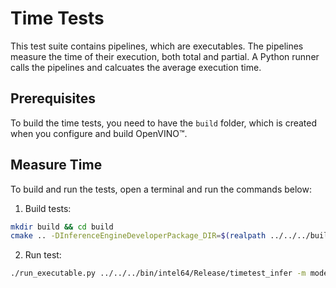# Time Tests

This test suite contains pipelines, which are executables. The pipelines measure
the time of their execution, both total and partial. A Python runner calls the
pipelines and calcuates the average execution time.

## Prerequisites

To build the time tests, you need to have the `build` folder, which is created
when you configure and build OpenVINO™.

## Measure Time

To build and run the tests, open a terminal and run the commands below:

1. Build tests:
``` bash
mkdir build && cd build
cmake .. -DInferenceEngineDeveloperPackage_DIR=$(realpath ../../../build) && make time-tests
```

2. Run test:
``` bash
./run_executable.py ../../../bin/intel64/Release/timetest_infer -m model.xml -d CPU
```

